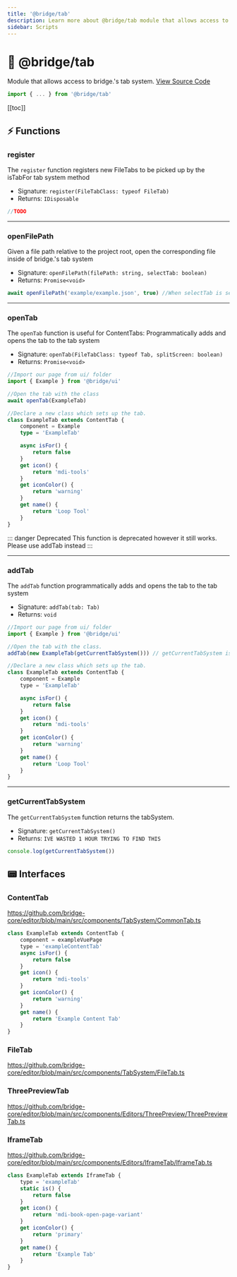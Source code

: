 ```yaml
---
title: '@bridge/tab'
description: Learn more about @bridge/tab module that allows access to bridge.'s tab system.
sidebar: Scripts
---
```


# 📎 @bridge/tab

Module that allows access to bridge.'s tab system.
[View Source Code](https://github.com/bridge-core/editor/blob/main/src/components/Extensions/Scripts/Modules/Tab.ts)

```js
import { ... } from '@bridge/tab'
```

[[toc]]

## ⚡ Functions

### register

The `register` function registers new FileTabs to be picked up by the isTabFor tab system method

-   Signature: `register(FileTabClass: typeof FileTab)`
-   Returns: `IDisposable`

```js
//TODO
```

---

### openFilePath

Given a file path relative to the project root, open the corresponding file inside of bridge.'s tab system

-   Signature: `openFilePath(filePath: string, selectTab: boolean)`
-   Returns: `Promise<void>`

```js
await openFilePath('example/example.json', true) //When selectTab is set to true it will automatically select the tab when opened.
```

---

### openTab

The `openTab` function is useful for ContentTabs: Programmatically adds and opens the tab to the tab system

-   Signature: `openTab(FileTabClass: typeof Tab, splitScreen: boolean)`
-   Returns: `Promise<void>`

```ts
//Import our page from ui/ folder
import { Example } from '@bridge/ui'

//Open the tab with the class
await openTab(ExampleTab)

//Declare a new class which sets up the tab.
class ExampleTab extends ContentTab {
	component = Example
	type = 'ExampleTab'

	async isFor() {
		return false
	}
	get icon() {
		return 'mdi-tools'
	}
	get iconColor() {
		return 'warning'
	}
	get name() {
		return 'Loop Tool'
	}
}
```

::: danger Deprecated
This function is deprecated however it still works. Please use addTab instead
:::

---

### addTab

The `addTab` function programmatically adds and opens the tab to the tab system

-   Signature: `addTab(tab: Tab)`
-   Returns: `void`

```js
//Import our page from ui/ folder
import { Example } from '@bridge/ui'

//Open the tab with the class.
addTab(new ExampleTab(getCurrentTabSystem())) // getCurrentTabSystem is from @bridge/tab

//Declare a new class which sets up the tab.
class ExampleTab extends ContentTab {
	component = Example
	type = 'ExampleTab'

	async isFor() {
		return false
	}
	get icon() {
		return 'mdi-tools'
	}
	get iconColor() {
		return 'warning'
	}
	get name() {
		return 'Loop Tool'
	}
}
```

---

### getCurrentTabSystem

The `getCurrentTabSystem` function returns the tabSystem.

-   Signature: `getCurrentTabSystem()`
-   Returns: `IVE WASTED 1 HOUR TRYING TO FIND THIS`

```js
console.log(getCurrentTabSystem())
```

## 📟 Interfaces

### ContentTab

https://github.com/bridge-core/editor/blob/main/src/components/TabSystem/CommonTab.ts

```js
class ExampleTab extends ContentTab {
	component = exampleVuePage
	type = 'exampleContentTab'
	async isFor() {
		return false
	}
	get icon() {
		return 'mdi-tools'
	}
	get iconColor() {
		return 'warning'
	}
	get name() {
		return 'Example Content Tab'
	}
}
```

### FileTab

https://github.com/bridge-core/editor/blob/main/src/components/TabSystem/FileTab.ts

### ThreePreviewTab

https://github.com/bridge-core/editor/blob/main/src/components/Editors/ThreePreview/ThreePreviewTab.ts

### IframeTab

https://github.com/bridge-core/editor/blob/main/src/components/Editors/IframeTab/IframeTab.ts

```js
class ExampleTab extends IframeTab {
	type = 'exampleTab'
	static is() {
		return false
	}
	get icon() {
		return 'mdi-book-open-page-variant'
	}
	get iconColor() {
		return 'primary'
	}
	get name() {
		return 'Example Tab'
	}
}
```
